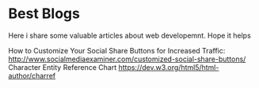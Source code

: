 # Best Blogs
Here i share some valuable articles about web developemnt. Hope it helps

How to Customize Your Social Share Buttons for Increased Traffic:
  http://www.socialmediaexaminer.com/customized-social-share-buttons/
Character Entity Reference Chart
  https://dev.w3.org/html5/html-author/charref
